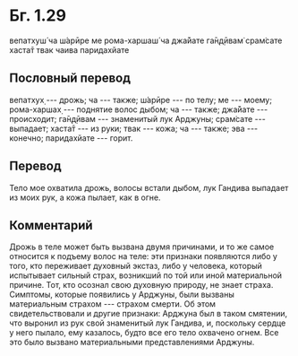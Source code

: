 # Бг. 1.29

вепатхуш́ ча ш́арӣре ме рома-харшаш́ ча джа̄йате га̄н̣д̣ӣвам̇ срам̇сате хаста̄т
твак чаива паридахйате

## Пословный перевод

вепатхух̣ --- дрожь; ча --- также; ш́арӣре --- по телу; ме --- моему;
рома-харшах̣ --- поднятие волос дыбом; ча --- также; джа̄йате ---
происходит; га̄н̣д̣ӣвам --- знаменитый лук Арджуны; срам̇сате --- выпадает;
хаста̄т --- из руки; твак --- кожа; ча --- также; эва --- конечно;
паридахйате --- горит.

## Перевод

Тело мое охватила дрожь, волосы встали дыбом, лук Гандива выпадает из
моих рук, а кожа пылает, как в огне.

## Комментарий

Дрожь в теле может быть вызвана двумя причинами, и то же самое относится
к подъему волос на теле: эти признаки появляются либо у того, кто
переживает духовный экстаз, либо у человека, который испытывает сильный
страх, возникший по той или иной материальной причине. Тот, кто осознал
свою духовную природу, не знает страха. Симптомы, которые появились у
Арджуны, были вызваны материальным страхом --- страхом смерти. Об этом
свидетельствовали и другие признаки: Арджуна был в таком смятении, что
выронил из рук свой знаменитый лук Гандива, и, поскольку сердце у него
пылало, ему казалось, будто все его тело охвачено огнем. Все это было
вызвано материальными представлениями Арджуны.
